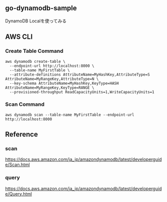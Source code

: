 ## go-dynamodb-sample

DynamoDB Localを使ってみる

## AWS CLI

### Create Table Command

```
aws dynamodb create-table \
  --endpoint-url http://localhost:8000 \
  --table-name MyFirstTable \
  --attribute-definitions AttributeName=MyHashKey,AttributeType=S AttributeName=MyRangeKey,AttributeType=N \
  --key-schema AttributeName=MyHashKey,KeyType=HASH AttributeName=MyRangeKey,KeyType=RANGE \
  --provisioned-throughput ReadCapacityUnits=1,WriteCapacityUnits=1
```

### Scan Command

```
aws dynamodb scan --table-name MyFirstTable --endpoint-url http://localhost:8000
```

## Reference

### scan

https://docs.aws.amazon.com/ja_jp/amazondynamodb/latest/developerguide/Scan.html

### query

https://docs.aws.amazon.com/ja_jp/amazondynamodb/latest/developerguide/Query.html
